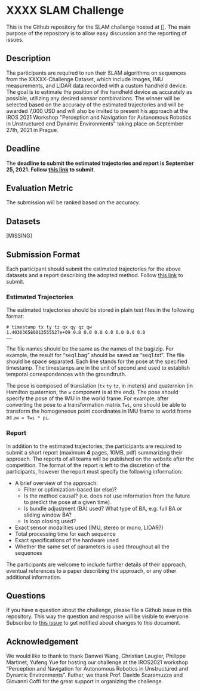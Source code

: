 # XXXX SLAM Challenge

This is the Github repository for the SLAM challenge hosted at []. The main purpose of the repository is to allow easy discussion and the reporting of issues.

## Description
The participants are required to run their SLAM algorithms on sequences from the XXXXX-Challenge Dataset, which include images, IMU measurements, and LIDAR data recorded with a custom handheld device. The goal is to estimate the position of the handheld device as accurately as possible, utilizing any desired sensor combinations. The winner will be selected based on the accuracy of the estimated trajectories and will be awarded 7,000 USD and will also be invited to present his approach at the IROS 2021 Workshop "Perception and Navigation for Autonomous Robotics in Unstructured and Dynamic Environments" taking place on September 27th, 2021 in Prague.

## Deadline

The **deadline to submit the estimated trajectories and report is September 25, 2021. Follow [this link](https://empty) to submit**.

## Evaluation Metric
The submission will be ranked based on the accuracy. 

## Datasets

[MISSING]

## Submission Format
Each participant should submit the estimated trajectories for the above datasets and a report describing the adopted method. Follow [this link](empty) to submit.

### Estimated Trajectories
The estimated trajectories should be stored in plain text files in the following format:

    # timestamp tx ty tz qx qy qz qw
    1.403636580013555527e+09 0.0 0.0 0.0 0.0 0.0 0.0 0.0
    …… 

The file names should be the same as the names of the bag/zip. For example, the result for “seq1.bag” should be saved as “seq1.txt”. The file should be space separated. Each line stands for the pose at the specified timestamp. The timestamps are in the unit of second and used to establish temporal correspondences with the groundtruth. 

The pose is composed of translation (`tx` `ty` `tz`, in meters) and quaternion (in Hamilton quaternion, the `w` component is at the end). The pose should specify the pose of the IMU in the world frame. For example, after converting the pose to a transformation matrix `Twi`, one should be able to transform the homogeneous point coordinates in IMU frame to world frame as `pw = Twi * pi`.

### Report
In addition to the estimated trajectories, the participants are required to submit a short report (maximum **4** pages, 10MB, pdf) summarizing their approach.
The reports of all teams will be published on the website after the competition.
The format of the report is left to the discretion of the participants, however the report must specify the following information:
* A brief overview of the approach:
  * Filter or optimization-based (or else)?
  * Is the method causal? (i.e. does not use information from the future to predict the pose at a given time).
  * Is bundle adjustment (BA) used? What type of BA, e.g. full BA or sliding window BA?
  * Is loop closing used?
* Exact sensor modalities used (IMU, stereo or mono, LIDAR?)
* Total processing time for each sequence
* Exact specifications of the hardware used
* Whether the same set of parameters is used throughout all the sequences

The participants are welcome to include further details of their approach, eventual references to a paper describing the approach, or any other additional information.

## Questions

If you have a question about the challenge, please file a Github issue in this repository. This way the question and response will be visible to everyone.
Subscribe to [this issue](https://github.com/hemi86/hiltislamchallenge/issues/1) to get notified about changes to this document.

## Acknowledgement

We would like to thank to thank Danwei Wang, Christian Laugier, Philippe Martinet, Yufeng Yue for hosting our challenge at the IROS2021 workshop “Perception and Navigation for Autonomous Robotics in Unstructured and Dynamic Environments”. Futher, we thank Prof. Davide Scaramuzza and Giovanni Coffi for the great support in organizing the challenge.



